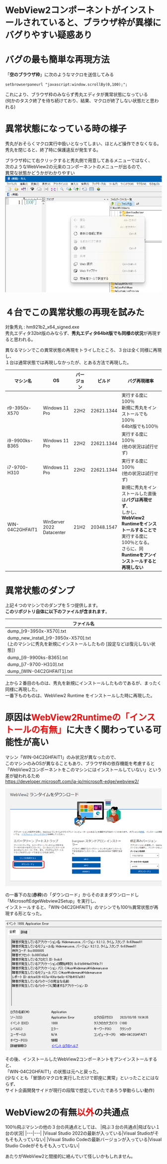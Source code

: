# WebView2コンポーネントがインストールされていると、ブラウザ枠が異様にバグりやすい疑惑あり

# バグの最も簡単な再現方法
「**空のブラウザ枠**」に次のようなマクロを送信してみる

```
setbrowserpaneurl "javascript:window.scrollBy(0,100);";
```

これにより、ブラウザ枠のみならず秀丸エディタが異常状態になっている  
(何かのタスク終了を待ち続けており、結果、マクロが終了しない状態だと思われる)

# 異常状態になっている時の様子
秀丸がおそらくマクロ実行中扱いとなってしまい、ほとんど操作できなくなる。  
秀丸を閉じると、終了時に保護違反が発生する。

ブラウザ枠にて右クリックすると秀丸側で用意してあるメニューではなく、  
次のようなWebView2の元来のコンポーネントのメニューが出るので、  
異常な状態かどうかがわかりやすい  
![](img/2023-03-05-19-13-01.png)


# ４台でこの異常状態の再現を試みた

対象秀丸 : hm921b2_x64_signed.exe  
秀丸エディタ32bit版のみならず、**秀丸エディタ64bit版でも同様の状況**が再現すると思われる。  

異なるマシンでこの異常状態の再現をトライしたところ、３台は全く同様に再現し、  
１台は通常状態では再現しなかったが、とある方法で再現した。

|  マシン名  |  OS  | バージョン | ビルド | バグ再現確率 |
|---|---|---|---|---|
| r9-3950x-X570  | Windows 11 Pro | 22H2 | 22621.1344 | 実行する度に100％<br>新規に秀丸をインストールでも100％<br>64bit版でも100％ |
| i9-9900ks-B365 | Windows 11 Pro | 22H2 | 22621.1344 | 実行する度に100％<br>(他の状況は試行せず) |
| i7-9700-H310 | Windows 11 Pro | 22H2 | 22621.1344 | 実行する度に100％<br>(他の状況は試行せず) |
| WIN-04C2GHFAIT1 | WinServer 2022 Datacenter | 21H2 | 20348.1547 | 新規に秀丸をインストールした直後は**バグは再現せず**、<br>しかし、**WebView2 Runtimeをインストールすることで**実行する度に100％となる。<br>さらに、同**Runtimeをアンインストールすると再現しない** |

# 異常状態のダンプ

上記４つのマシンでのダンプを５つ提供します。  
**このリポジトリ自体に以下のファイルが含まれます**。  

|ファイル名|
|---|
|dump_[r9-3950x-X570].txt|
|dump_new_install_[r9-3950x-X570].txt <br> (上のマシンに秀丸を新規にインストールしたもの [設定などは復元しない状態])|
|dump_[i9-9900ks-B365].txt|
|dump_[i7-9700-H310].txt|
|dump_[WIN-04C2GHFAIT1].txt|

上から２番目のものは、秀丸を新規にインストールしたものであるが、まったく同様に再現した。  
一番下ものものは、WebView2 Runtime をインストールした時に再現した。

# 原因は<font color="red">WebView2Runtimeの「インストールの有無」</font>に大きく関わっている可能性が高い

マシン「WIN-04C2GHFAIT1」のみ状況が異なったので、  
このマシンのみOSが異なることもあり、ブラウザ枠の依存機能を考慮すると  
「WebView2コンポーネントをこのマシンにはインストールしていない」という差が疑われるため  
https://developer.microsoft.com/ja-jp/microsoft-edge/webview2/  

![](img/2023-03-05-20-37-55.png)

の一番下の左(**赤枠**)の「ダウンロード」からそのままダウンロードし「MicrosoftEdgeWebview2Setup」を実行し、  
インストールすると、「WIN-04C2GHFAIT1」のマシンでも100％異常状態が再現する形となった。  

![](img/2023-03-05-19-36-20.png)

その後、インストールしたWebView2コンポーネントをアンインストールすると、  
「WIN-04C2GHFAIT1」の状態は元へと戻った。  
(少なくとも「冒頭のマクロを実行しただけで即座に異常」といったことにはならず、  
サイト企画開発サイドが現行の段階で想定していたであろう挙動らしい動作)

# WebView2の有無<font color="red">以外</font>の共通点

100％飛ぶマシンの他の３台の共通点としては、
|飛ぶ３台の共通点|飛ばない１台の状況|
|---|---|
|Visual Studio 2022の最新が入っている|Visual Studioがそもそも入っていない|
|Visual Studio Codeの最新バージョンが入っている|Visual Studio Codeがそもそも入っていない|

あたりがWebView2と間接的に絡んでいて怪しいかもしれません。
